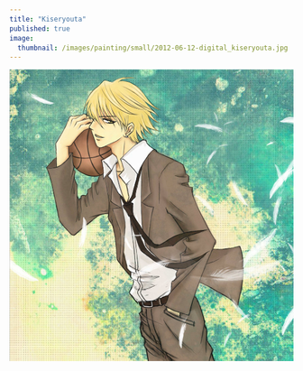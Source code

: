 ```yaml
---
title: "Kiseryouta"
published: true
image: 
  thumbnail: /images/painting/small/2012-06-12-digital_kiseryouta.jpg
---
```

<img src="/images/painting/2012-06-12-digital_kiseryouta.jpg">

